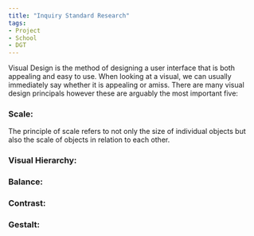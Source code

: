 ```yaml
---
title: "Inquiry Standard Research"
tags:
- Project
- School
- DGT
---
```


Visual Design is the method of designing a user interface that is both appealing and easy to use. When looking at a visual, we can usually immediately say whether it is appealing or amiss. There are many visual design principals however these are arguably the most important five:

### Scale:
The principle of scale refers to not only the size of individual objects but also the scale of objects in relation to each other.

### Visual Hierarchy:


### Balance:


### Contrast:


### Gestalt:
